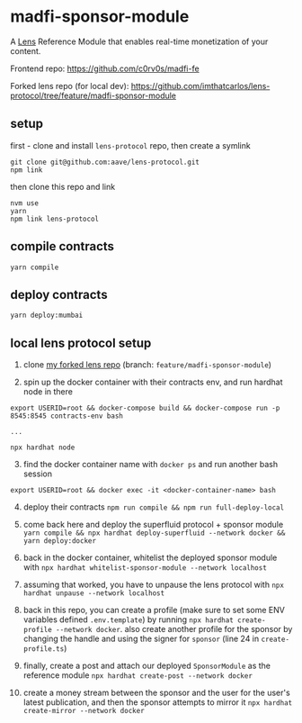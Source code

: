 # madfi-sponsor-module
A [Lens](https://lens.dev) Reference Module that enables real-time monetization of your content.

Frontend repo: https://github.com/c0rv0s/madfi-fe

Forked lens repo (for local dev): https://github.com/imthatcarlos/lens-protocol/tree/feature/madfi-sponsor-module

## setup
first - clone and install `lens-protocol` repo, then create a symlink
```
git clone git@github.com:aave/lens-protocol.git
npm link
```

then clone this repo and link
```
nvm use
yarn
npm link lens-protocol
```

## compile contracts
```
yarn compile
```

## deploy contracts
```
yarn deploy:mumbai
```

## local lens protocol setup
1. clone [my forked lens repo](https://github.com/imthatcarlos/lens-protocol/tree/feature/madfi-sponsor-module) (branch: `feature/madfi-sponsor-module`)

2. spin up the docker container with their contracts env, and run hardhat node in there
```
export USERID=root && docker-compose build && docker-compose run -p 8545:8545 contracts-env bash

...

npx hardhat node
```

3. find the docker container name with `docker ps` and run another bash session
```
export USERID=root && docker exec -it <docker-container-name> bash
```

4. deploy their contracts `npm run compile && npm run full-deploy-local`

6. come back here and deploy the superfluid protocol + sponsor module `yarn compile && npx hardhat deploy-superfluid --network docker && yarn deploy:docker`

7. back in the docker container, whitelist the deployed sponsor module with `npx hardhat whitelist-sponsor-module --network localhost`

8. assuming that worked, you have to unpause the lens protocol with `npx hardhat unpause --network localhost`

9. back in this repo, you can create a profile (make sure to set some ENV variables defined `.env.template`) by running `npx hardhat create-profile --network docker`. also create another profile for the sponsor by changing the handle and using the signer for `sponsor` (line 24 in `create-profile.ts`)

10. finally, create a post and attach our deployed `SponsorModule` as the reference module `npx hardhat create-post --network docker`

11. create a money stream between the sponsor and the user for the user's latest publication, and then the sponsor attempts to mirror it `npx hardhat create-mirror --network docker`
